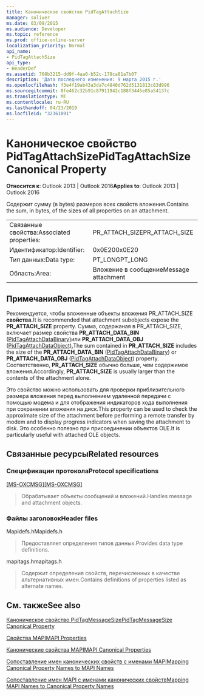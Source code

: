 ```yaml
---
title: Каноническое свойство PidTagAttachSize
manager: soliver
ms.date: 03/09/2015
ms.audience: Developer
ms.topic: reference
ms.prod: office-online-server
localization_priority: Normal
api_name:
- PidTagAttachSize
api_type:
- HeaderDef
ms.assetid: 768b3215-dd9f-4aa0-b52c-178ca81a7b07
description: 'Дата последнего изменения: 9 марта 2015 г.'
ms.openlocfilehash: f3e4f19ab43a3da7c4840d762d5131813c83d996
ms.sourcegitcommit: 8fe462c32b91c87911942c188f3445e85a54137c
ms.translationtype: MT
ms.contentlocale: ru-RU
ms.lasthandoff: 04/23/2019
ms.locfileid: "32361091"
---
```

# <a name="pidtagattachsize-canonical-property"></a><span data-ttu-id="6a247-103">Каноническое свойство PidTagAttachSize</span><span class="sxs-lookup"><span data-stu-id="6a247-103">PidTagAttachSize Canonical Property</span></span>

  
  
<span data-ttu-id="6a247-104">**Относится к**: Outlook 2013 | Outlook 2016</span><span class="sxs-lookup"><span data-stu-id="6a247-104">**Applies to**: Outlook 2013 | Outlook 2016</span></span> 
  
<span data-ttu-id="6a247-105">Содержит сумму (в bytes) размеров всех свойств вложения.</span><span class="sxs-lookup"><span data-stu-id="6a247-105">Contains the sum, in bytes, of the sizes of all properties on an attachment.</span></span> 
  
|||
|:-----|:-----|
|<span data-ttu-id="6a247-106">Связанные свойства:</span><span class="sxs-lookup"><span data-stu-id="6a247-106">Associated properties:</span></span>  <br/> |<span data-ttu-id="6a247-107">PR_ATTACH_SIZE</span><span class="sxs-lookup"><span data-stu-id="6a247-107">PR_ATTACH_SIZE</span></span>  <br/> |
|<span data-ttu-id="6a247-108">Идентификатор:</span><span class="sxs-lookup"><span data-stu-id="6a247-108">Identifier:</span></span>  <br/> |<span data-ttu-id="6a247-109">0x0E20</span><span class="sxs-lookup"><span data-stu-id="6a247-109">0x0E20</span></span>  <br/> |
|<span data-ttu-id="6a247-110">Тип данных:</span><span class="sxs-lookup"><span data-stu-id="6a247-110">Data type:</span></span>  <br/> |<span data-ttu-id="6a247-111">PT_LONG</span><span class="sxs-lookup"><span data-stu-id="6a247-111">PT_LONG</span></span>  <br/> |
|<span data-ttu-id="6a247-112">Область:</span><span class="sxs-lookup"><span data-stu-id="6a247-112">Area:</span></span>  <br/> |<span data-ttu-id="6a247-113">Вложение в сообщение</span><span class="sxs-lookup"><span data-stu-id="6a247-113">Message attachment</span></span>  <br/> |
   
## <a name="remarks"></a><span data-ttu-id="6a247-114">Примечания</span><span class="sxs-lookup"><span data-stu-id="6a247-114">Remarks</span></span>

<span data-ttu-id="6a247-115">Рекомендуется, чтобы вложенные объекты вложения PR_ATTACH_SIZE **свойства.**</span><span class="sxs-lookup"><span data-stu-id="6a247-115">It is recommended that attachment subobjects expose the **PR_ATTACH_SIZE** property.</span></span> <span data-ttu-id="6a247-116">Сумма, содержаная  в PR_ATTACH_SIZE, включает размер свойства **PR_ATTACH_DATA_BIN** ([PidTagAttachDataBinary)](pidtagattachdatabinary-canonical-property.md)или **PR_ATTACH_DATA_OBJ** ([PidTagAttachDataObject).](pidtagattachdataobject-canonical-property.md)</span><span class="sxs-lookup"><span data-stu-id="6a247-116">The sum contained in **PR_ATTACH_SIZE** includes the size of the **PR_ATTACH_DATA_BIN** ([PidTagAttachDataBinary](pidtagattachdatabinary-canonical-property.md)) or **PR_ATTACH_DATA_OBJ** ([PidTagAttachDataObject](pidtagattachdataobject-canonical-property.md)) property.</span></span> <span data-ttu-id="6a247-117">Соответственно, **PR_ATTACH_SIZE** обычно больше, чем содержимое вложения.</span><span class="sxs-lookup"><span data-stu-id="6a247-117">Accordingly, **PR_ATTACH_SIZE** is usually larger than the contents of the attachment alone.</span></span> 
  
<span data-ttu-id="6a247-118">Это свойство можно использовать для проверки приблизительного размера вложения перед выполнением удаленной передачи с помощью модема и для отображения индикаторов хода выполнения при сохранении вложения на диск.</span><span class="sxs-lookup"><span data-stu-id="6a247-118">This property can be used to check the approximate size of the attachment before performing a remote transfer by modem and to display progress indicators when saving the attachment to disk.</span></span> <span data-ttu-id="6a247-119">Это особенно полезно при присоединении объектов OLE.</span><span class="sxs-lookup"><span data-stu-id="6a247-119">It is particularly useful with attached OLE objects.</span></span> 
  
## <a name="related-resources"></a><span data-ttu-id="6a247-120">Связанные ресурсы</span><span class="sxs-lookup"><span data-stu-id="6a247-120">Related resources</span></span>

### <a name="protocol-specifications"></a><span data-ttu-id="6a247-121">Спецификации протокола</span><span class="sxs-lookup"><span data-stu-id="6a247-121">Protocol specifications</span></span>

<span data-ttu-id="6a247-122">[[MS-OXCMSG]](https://msdn.microsoft.com/library/7fd7ec40-deec-4c06-9493-1bc06b349682%28Office.15%29.aspx)</span><span class="sxs-lookup"><span data-stu-id="6a247-122">[[MS-OXCMSG]](https://msdn.microsoft.com/library/7fd7ec40-deec-4c06-9493-1bc06b349682%28Office.15%29.aspx)</span></span>
  
> <span data-ttu-id="6a247-123">Обрабатывает объекты сообщений и вложений.</span><span class="sxs-lookup"><span data-stu-id="6a247-123">Handles message and attachment objects.</span></span>
    
### <a name="header-files"></a><span data-ttu-id="6a247-124">Файлы заголовок</span><span class="sxs-lookup"><span data-stu-id="6a247-124">Header files</span></span>

<span data-ttu-id="6a247-125">Mapidefs.h</span><span class="sxs-lookup"><span data-stu-id="6a247-125">Mapidefs.h</span></span>
  
> <span data-ttu-id="6a247-126">Предоставляет определения типов данных.</span><span class="sxs-lookup"><span data-stu-id="6a247-126">Provides data type definitions.</span></span>
    
<span data-ttu-id="6a247-127">mapitags.h</span><span class="sxs-lookup"><span data-stu-id="6a247-127">mapitags.h</span></span>
  
> <span data-ttu-id="6a247-128">Содержит определения свойств, перечисленных в качестве альтернативных имен.</span><span class="sxs-lookup"><span data-stu-id="6a247-128">Contains definitions of properties listed as alternate names.</span></span>
    
## <a name="see-also"></a><span data-ttu-id="6a247-129">См. также</span><span class="sxs-lookup"><span data-stu-id="6a247-129">See also</span></span>



[<span data-ttu-id="6a247-130">Каноническое свойство PidTagMessageSize</span><span class="sxs-lookup"><span data-stu-id="6a247-130">PidTagMessageSize Canonical Property</span></span>](pidtagmessagesize-canonical-property.md)


[<span data-ttu-id="6a247-131">Свойства MAPI</span><span class="sxs-lookup"><span data-stu-id="6a247-131">MAPI Properties</span></span>](mapi-properties.md)
  
[<span data-ttu-id="6a247-132">Канонические свойства MAPI</span><span class="sxs-lookup"><span data-stu-id="6a247-132">MAPI Canonical Properties</span></span>](mapi-canonical-properties.md)
  
[<span data-ttu-id="6a247-133">Сопоставление имен канонических свойств с именами MAPI</span><span class="sxs-lookup"><span data-stu-id="6a247-133">Mapping Canonical Property Names to MAPI Names</span></span>](mapping-canonical-property-names-to-mapi-names.md)
  
[<span data-ttu-id="6a247-134">Сопоставление имен MAPI с именами канонических свойств</span><span class="sxs-lookup"><span data-stu-id="6a247-134">Mapping MAPI Names to Canonical Property Names</span></span>](mapping-mapi-names-to-canonical-property-names.md)

